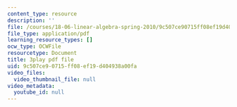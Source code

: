 ```yaml
---
content_type: resource
description: ''
file: /courses/18-06-linear-algebra-spring-2010/9c507ce90715ff08ef19d404938a00fa_srxexLishgY.pdf
file_type: application/pdf
learning_resource_types: []
ocw_type: OCWFile
resourcetype: Document
title: 3play pdf file
uid: 9c507ce9-0715-ff08-ef19-d404938a00fa
video_files:
  video_thumbnail_file: null
video_metadata:
  youtube_id: null
---
```

